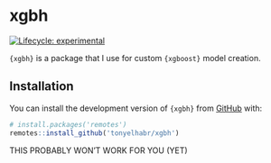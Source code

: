 
<!-- README.md is generated from README.Rmd. Please edit that file -->

# xgbh

<!-- badges: start -->

[![Lifecycle:
experimental](https://img.shields.io/badge/lifecycle-experimental-orange.svg?style=flat-square)](https://lifecycle.r-lib.org/articles/stages.html#experimental)

<!-- badges: end -->

`{xgbh}` is a package that I use for custom `{xgboost}` model creation.

## Installation

You can install the development version of `{xgbh}` from
[GitHub](https://github.com/) with:

``` r
# install.packages('remotes')
remotes::install_github('tonyelhabr/xgbh')
```

THIS PROBABLY WON’T WORK FOR YOU (YET)
